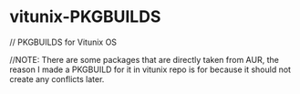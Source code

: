 # vitunix-PKGBUILDS
// PKGBUILDS for Vitunix OS

//NOTE: There are some packages that are directly taken from AUR, the reason I made a PKGBUILD for it in vitunix repo is for because it should not create any conflicts later. 
